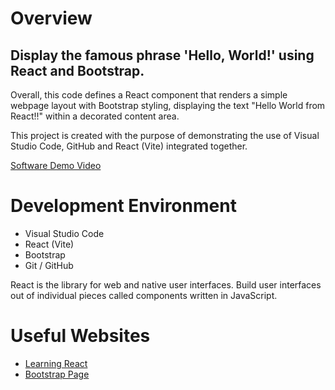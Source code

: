 # Overview

## Display the famous phrase 'Hello, World!' using React and Bootstrap.

Overall, this code defines a React component that renders a simple webpage layout with Bootstrap styling, displaying the text "Hello World from React!!" within a decorated content area.

This project is created with the purpose of demonstrating the use of Visual Studio Code, GitHub and React (Vite) integrated together.

[Software Demo Video](https://youtu.be/THVLBjpy0eM)

# Development Environment

- Visual Studio Code
- React (Vite)
- Bootstrap
- Git / GitHub

React is the library for web and native user interfaces. Build user interfaces out of individual pieces called components written in JavaScript.

# Useful Websites

* [Learning React](https://react.dev/learn)
* [Bootstrap Page](https://getbootstrap.com/)
